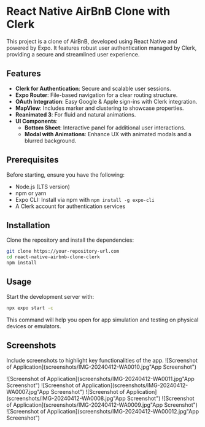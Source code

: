 # React Native AirBnB Clone with Clerk

This project is a clone of AirBnB, developed using React Native and powered by Expo. It features robust user authentication managed by Clerk, providing a secure and streamlined user experience.

## Features

- **Clerk for Authentication**: Secure and scalable user sessions.
- **Expo Router**: File-based navigation for a clear routing structure.
- **OAuth Integration**: Easy Google & Apple sign-ins with Clerk integration.
- **MapView**: Includes marker and clustering to showcase properties.
- **Reanimated 3**: For fluid and natural animations.
- **UI Components**:
  - **Bottom Sheet**: Interactive panel for additional user interactions.
  - **Modal with Animations**: Enhance UX with animated modals and a blurred background.

## Prerequisites

Before starting, ensure you have the following:
- Node.js (LTS version)
- npm or yarn
- Expo CLI: Install via npm with `npm install -g expo-cli`
- A Clerk account for authentication services

## Installation

Clone the repository and install the dependencies:

```bash
git clone https://your-repository-url.com
cd react-native-airbnb-clone-clerk
npm install
``` 

## Usage
Start the development server with:
```bash
npx expo start -c
``` 

This command will help you open for app simulation and testing on physical devices or emulators.


## Screenshots
Include screenshots to highlight key functionalities of the app.
![Screenshot of Application](screenshots/IMG-20240412-WA0010.jpg"App Screenshot")

![Screenshot of Application](screenshots/IMG-20240412-WA0011.jpg"App Screenshot")
![Screenshot of Application](screenshots/IMG-20240412-WA0007.jpg"App Screenshot")
![Screenshot of Application](screenshots/IMG-20240412-WA0008.jpg"App Screenshot")
![Screenshot of Application](screenshots/IMG-20240412-WA0009.jpg"App Screenshot")
![Screenshot of Application](screenshots/IMG-20240412-WA00012.jpg"App Screenshot")

